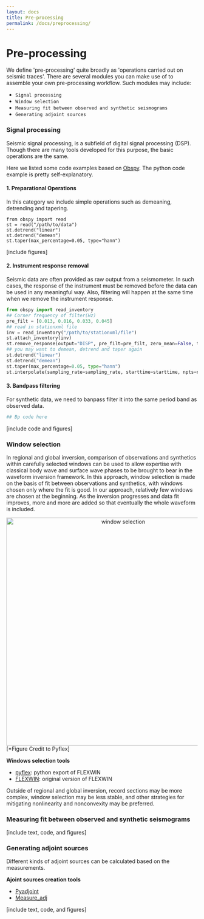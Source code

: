 ```yaml
---
layout: docs
title: Pre-processing
permalink: /docs/preprocessing/
---
```


# Pre-processing

We define 'pre-processing' quite broadly as 'operations carried out on seismic traces'. There are several modules you can make use of to assemble your own pre-processing workflow. Such modules may include:

- `Signal processing`
- `Window selection`
- `Measuring fit between observed and synthetic seismograms`
- `Generating adjoint sources`

### Signal processing

Seismic signal processing, is a subfield of digital signal processing (DSP). Though there are many tools developed for this purpose, the basic operations are the same.

Here we listed some code examples based on [Obspy](https://github.com/obspy/obspy/wiki). The python code example is pretty self-explanatory.

####  1. Preparational Operations
In this category we include simple operations such as demeaning, detrending and tapering.

```
from obspy import read
st = read("/path/to/data")
st.detrend("linear")
st.detrend("demean")
st.taper(max_percentage=0.05, type="hann")
```
[include figures]

#### 2. Instrument response removal
Seismic data are often provided as raw output from a seismometer.  In such cases, the response of the instrument must be removed before the data can be used in any meaningful way. Also, filtering will happen at the same time when we remove the instrument response.

```python
from obspy import read_inventory
## Corner frequency of filter(Hz)
pre_filt = [0.013, 0.016, 0.033, 0.045]
## read in stationxml file
inv = read_inventory("/path/to/stationxml/file")
st.attach_inventory(inv)
st.remove_response(output="DISP", pre_filt=pre_filt, zero_mean=False, taper=False)
## you may want to demean, detrend and taper again
st.detrend("linear")
st.detrend("demean")
st.taper(max_percentage=0.05, type="hann")
st.interpolate(sampling_rate=sampling_rate, starttime=starttime, npts=npts)
```

#### 3. Bandpass filtering
For synthetic data, we need to banpass filter it into the same period band as observed data.

```python
## Bp code here
```
[include code and figures]


### Window selection
In regional and global inversion, comparison of observations and synthetics within carefully selected windows can be used to allow expertise with classical body wave and surface wave phases to be brought to bear in the waveform inversion framework.  In this approach, window selection is made on the basis of fit between observations and synthetics, with windows chosen only where the fit is good.  In our approach, relatively few windows are chosen at the beginning.  As the inversion progresses and data fit improves, more and more are added so that eventually the whole waveform is included. 

<center><img src="/SeisStar/img/window_selection_demo.png" alt="window selection" width="600"></center>
[*Figure Credit to Pyflex]

**Windows selection tools**
  * [pyflex](https://github.com/krischer/pyflex): python export of FLEXWIN
  * [FLEXWIN](https://github.com/geodynamics/flexwin): original version of FLEXWIN

Outside of regional and global inversion, record sections may be more complex, window selection may be less stable, and other strategies for mitigating nonlinearity and nonconvexity may be preferred.

### Measuring fit between observed and synthetic seismograms
[include text, code, and figures]

### Generating adjoint sources
Different kinds of adjoint sources can be calculated based on the measurements.

**Ajoint sources creation tools**
  * [Pyadjoint](https://github.com/krischer/pyadjoint)
  * [Measure_adj](https://github.com/wjlei1990/seismo-MEASURE_ADJ)

[include text, code, and figures]




